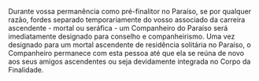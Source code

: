 ﻿Durante vossa permanência como pré-finalitor no Paraíso, se por qualquer razão, fordes separado temporariamente do vosso associado da carreira ascendente - mortal ou seráfica - um Companheiro do Paraíso será imediatamente designado para conselho e companheirismo. Uma vez designado para um mortal ascendente de residência solitária no Paraíso, o Companheiro permanece com esta pessoa até que ela se reúna de novo aos seus amigos ascendentes ou seja devidamente integrada no Corpo da Finalidade.